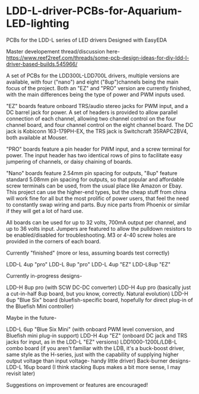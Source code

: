# LDD-L-driver-PCBs-for-Aquarium-LED-lighting
PCBs for the LDD-L series of LED drivers
Designed with EasyEDA


Master developement thread/discussion here- https://www.reef2reef.com/threads/some-pcb-design-ideas-for-diy-ldd-l-driver-based-builds.545966/


A set of PCBs for the LDD300L-LDD700L drivers, multiple versions are available, with four ("nano") and eight ("8up")channels being the main focus of the project. Both an "EZ" and "PRO" version are currently finished, with the main differences being the type of power and PWM inputs used. 

"EZ" boards feature onboard TRS/audio stereo jacks for PWM input, and a DC barrel jack for power. A set of headers is provided to allow parallel connection of each channel, allowing two channel control on the four channel board, and four channel control on the eight channel board. The DC jack is Kobiconn 163-179PH-EX, the TRS jack is Switchcraft 35RAPC2BV4, both available at Mouser.

"PRO" boards feature a pin header for PWM input, and a screw terminal for power. The input header has two identical rows of pins to facilitate easy jumpering of channels, or daisy chaining of boards.

"Nano" boards feature 2.54mm pin spacing for outputs, "8up" feature standard 5.08mm pin spacing for outputs, so that popular and affordable screw terminals can be used, from the usual place like Amazon or Ebay. This project can use the higher-end types, but the cheap stuff from china will work fine for all but the most prolific of power users, that feel the need to constantly swap wiring and parts. Buy nice parts from Phoenix or similar if they will get a lot of hard use.

All boards can be used for up to 32 volts, 700mA output per channel, and up to 36 volts input. Jumpers are featured to allow the pulldown resistors to be enabled/disabled for troubleshooting. M3 or 4-40 screw holes are provided in the corners of each board.

Currently "finished" (more or less, assuming boards test correctly)

LDD-L 4up "pro"
LDD-L 8up "pro"
LDD-L 4up "EZ"
LDD-L8up "EZ"

Currently in-progress designs-

LDD-H 8up pro (with SCW DC-DC converter)
LDD-H 4up pro (basically just a cut-in-half 8up board, but you know, correctly. Natural evolution)
LDD-H 6up "Blue Six" board (bluefish-specific board, hopefully for direct plug-in of the Bluefish Mini controller)

Maybe in the future-

LDD-L 6up "Blue Six Mini" (with onboard PWM level conversion, and Bluefish mini plug-in support)
LDD-H 4up "EZ" (onboard DC jack and TRS jacks for input, as in the LDD-L "EZ" versions)
LDD1000-1200L/LDB-L combo board (if you aren't familiar with the LDB, it's a buck-boost driver, same style as the H-series, just with the capability of supplying higher output voltage than input voltage- handy little driver)
Back-burner designs-
LDD-L 16up board (I think stacking 8ups makes a bit more sense, I may revisit later)

Suggestions on improvement or features are encouraged!
